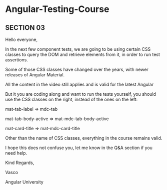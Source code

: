 # Angular-Testing-Course

## SECTION 03 
Hello everyone,

In the next few component tests, we are going to be using certain CSS classes to query the DOM and retrieve elements from it, in order to run test assertions.

Some of those CSS classes have changed over the years, with newer releases of Angular Material.

All the content in the video still applies and is valid for the latest Angular

But it you are coding along and want to run the tests yourself, you should use the CSS classes on the right, instead of the ones on the left:

mat-tab-label => mdc-tab

mat-tab-body-active  => mat-mdc-tab-body-active

mat-card-title  => mat-mdc-card-title

Other than the name of CSS classes, everything in the course remains valid.

I hope this does not confuse you, let me know in the Q&A section if you need help.

Kind Regards,

Vasco

Angular University


